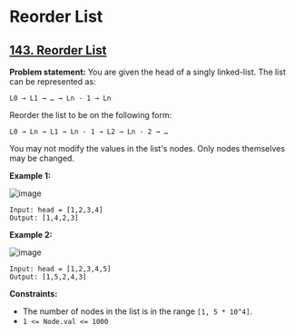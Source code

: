 # Reorder List

## [143. Reorder List](https://leetcode.com/problems/reorder-list/)

**Problem statement:**
You are given the head of a singly linked-list. The list can be represented as:

`L0 → L1 → … → Ln - 1 → Ln`

Reorder the list to be on the following form:

`L0 → Ln → L1 → Ln - 1 → L2 → Ln - 2 → …`

You may not modify the values in the list's nodes. Only nodes themselves may be changed.

**Example 1:**

![image](https://user-images.githubusercontent.com/20440403/177247784-6bd46277-9617-4e8e-b46a-d56db4d77575.png)

```
Input: head = [1,2,3,4]
Output: [1,4,2,3]
```

**Example 2:**

![image](https://user-images.githubusercontent.com/20440403/177247816-8019aa19-0f94-468f-ab43-48dd864c57cd.png)

```
Input: head = [1,2,3,4,5]
Output: [1,5,2,4,3]
```

**Constraints:**

* The number of nodes in the list is in the range `[1, 5 * 10^4]`.
* `1 <= Node.val <= 1000`

